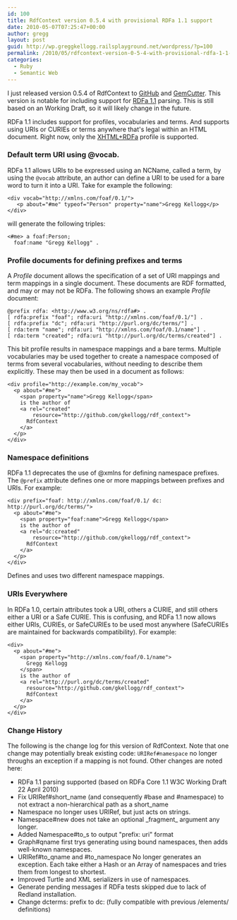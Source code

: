 ```yaml
---
id: 100
title: RdfContext version 0.5.4 with provisional RDFa 1.1 support
date: 2010-05-07T07:25:47+00:00
author: gregg
layout: post
guid: http://wp.greggkellogg.railsplayground.net/wordpress/?p=100
permalink: /2010/05/rdfcontext-version-0-5-4-with-provisional-rdfa-1-1-support/
categories:
  - Ruby
  - Semantic Web
---
```

I just released version 0.5.4 of RdfContext to [GitHub](http://github.com/gkellogg/rdf_context) and [GemCutter](http://gemcutter.org/gems/rdf_context). This version is notable for including support for  [RDFa 1.1](http://www.w3.org/TR/2010/WD-rdfa-core-20100422/) parsing. This is still based on an Working Draft, so it will likely change in the future.

RDFa 1.1 includes support for profiles, vocabularies and terms. And supports using URIs or CURIEs or terms anywhere that's legal within an HTML document. Right now, only the [XHTML+RDFa](http://www.w3.org/TR/2010/WD-xhtml-rdfa-20100422/) profile is supported.

### Default term URI using @vocab.

RDFa 1.1 allows URIs to be expressed using an NCName, called a term, by using the `@vocab` attribute, an author can define a URI to be used for a bare word to turn it into a URI. Take for example the following:

    <div vocab="http://xmlns.com/foaf/0.1/">
       <p about="#me" typeof="Person" property="name">Gregg Kellogg</p>
    </div>
    

will generate the following triples:

    <#me> a foaf:Person;
      foaf:name "Gregg Kellogg" .
    

### Profile documents for defining prefixes and terms

A _Profile_ document allows the specification of a set of URI mappings and term mappings in a single document. These documents are RDF formatted, and may or may not be RDFa. The following shows an example _Profile_ document:

    @prefix rdfa: <http://www.w3.org/ns/rdfa#> .
    [ rdfa:prefix "foaf"; rdfa:uri "http://xmlns.com/foaf/0.1/"] .
    [ rdfa:prefix "dc"; rdfa:uri "http://purl.org/dc/terms/"] .
    [ rda:term "name"; rdfa:uri "http://xmlns.com/foaf/0.1/name"] .
    [ rda:term "created"; rdfa:uri "http://purl.org/dc/terms/created"] .
    

This bit profile results in namespace mappings and a bare terms. Multiple vocabularies may be used together to create a namespace composed of terms from several vocabularies, without needing to describe them explicitly. These may then be used in a document as follows:

    <div profile="http://example.com/my_vocab">
      <p about="#me">
        <span property="name">Gregg Kellogg</span>
        is the author of
        <a rel="created"
            resource="http://github.com/gkellogg/rdf_context">
          RdfContext
        </a>
      </p>
    </div>
    

### Namespace definitions

RDFa 1.1 deprecates the use of @xmlns for defining namespace prefixes. The `@prefix` attribute defines one or more mappings between prefixes and URIs. For example:

    <div prefix="foaf: http://xmlns.com/foaf/0.1/ dc: http://purl.org/dc/terms/">
      <p about="#me">
        <span property="foaf:name">Gregg Kellogg</span>
        is the author of
        <a rel="dc:created"
            resource="http://github.com/gkellogg/rdf_context">
          RdfContext
        </a>
      </p>
    </div>
    

Defines and uses two different namespace mappings.

### URIs Everywhere

In RDFa 1.0, certain attributes took a URI, others a CURIE, and still others either a URI or a Safe CURIE. This is confusing, and RDFa 1.1 now allows either URIs, CURIEs, or SafeCURIEs to be used most anywhere (SafeCURIEs are maintained for backwards compatibility). For example:

    <div>
      <p about="#me">
        <span property="http://xmlns.com/foaf/0.1/name">
          Gregg Kellogg
        </span>
        is the author of
        <a rel="http://purl.org/dc/terms/created"
          resource="http://github.com/gkellogg/rdf_context">
          RdfContext
        </a>
      </p>
    </div>
    

### Change History

The following is the change log for this version of RdfContext. Note that one change may potentially break existing code: `URIRef#namespace` no longer throughs an exception if a mapping is not found. Other changes are noted here:

  * RDFa 1.1 parsing supported (based on RDFa Core 1.1 W3C Working Draft 22 April 2010) 
  * Fix URIRef#short\_name (and consequently #base and #namespace) to not extract a non-hierarchical path as a short\_name 
  * Namespace no longer uses URIRef, but just acts on strings. 
  * Namespace#new does not take an optional &#95;fragment&#95; argument any longer. 
  * Added Namespace#to_s to output "prefix: uri" format 
  * Graph#qname first trys generating using bound namespaces, then adds well-known namespaces. 
  * URIRef#to\_qname and #to\_namespace No longer generates an exception. Each take either a Hash or an Array of namespaces and tries them from longest to shortest. 
  * Improved Turtle and XML serializers in use of namespaces. 
  * Generate pending messages if RDFa tests skipped due to lack of Redland installation. 
  * Change dcterms: prefix to dc: (fully compatible with previous /elements/ definitions)